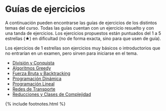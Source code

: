 # Guías de ejercicios

A continuación pueden encontrarse las guías de ejercicios de los distintos temas del curso. Todas las guías cuentan con un ejercicio resuelto y con una tanda de ejercicios. Los ejercicios propuestos están puntuados del 1 a 5 estrellas (★) en dificultad (no de forma exacta, sino para que usen de guía).

Los ejercicios de 1 estrellas son ejercicios muy básicos o introductorios que no entrarían en un examen, pero
sirven para iniciarse en el tema.

  * [División y Conquista](guias/dyc.md)
  * [Algoritmos Greedy](guias/greedy.md)
  * [Fuerza Bruta y Backtracking](guias/bt.md)
  * [Programación Dinámica](guias/pd.md)
  * [Programación Lineal](guias/pl.md)
  * [Redes de Transporte](guias/flujo.md)
  * [Reducciones y Clases de Complejidad](guias/reducciones.md)

{% include footnotes.html %}
